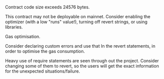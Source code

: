 Contract code size exceeds 24576 bytes.

This contract may not be deployable on mainnet. Consider enabling the optimizer (with a low "runs" value!), turning off revert strings, or using libraries.

Gas optimisation.

Consider declaring custom errors and use that In the revert statements, in order to optimise the gas consumption.

Heavy use of require statements are seen through out the project. Consider changing some of them to revert, so the users will get the exact information for the unexpected situations/failure.